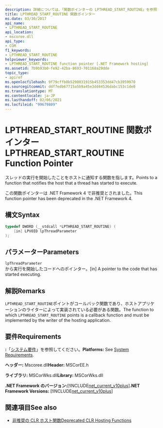 ```yaml
---
description: 詳細については、「関数ポインターの LPTHREAD_START_ROUTINE」を参照してください。
title: LPTHREAD_START_ROUTINE 関数ポインター
ms.date: 03/30/2017
api_name:
- LPTHREAD_START_ROUTINE
api_location:
- mscoree.dll
api_type:
- COM
f1_keywords:
- LPTHREAD_START_ROUTINE
helpviewer_keywords:
- LPTHREAD_START_ROUTINE function pointer [.NET Framework hosting]
ms.assetid: 7b9b93b0-fe92-42ba-8693-701168a29dde
topic_type:
- apiref
ms.openlocfilehash: 9f79cffb0b5290031915b453353dd47cb3959970
ms.sourcegitcommit: ddf7edb67715a5b9a45e3dd44536dabc153c1de0
ms.translationtype: MT
ms.contentlocale: ja-JP
ms.lasthandoff: 02/06/2021
ms.locfileid: "99679809"
---
```

# <a name="lpthread_start_routine-function-pointer"></a><span data-ttu-id="e6756-103">LPTHREAD_START_ROUTINE 関数ポインター</span><span class="sxs-lookup"><span data-stu-id="e6756-103">LPTHREAD_START_ROUTINE Function Pointer</span></span>

<span data-ttu-id="e6756-104">スレッドの実行を開始したことをホストに通知する関数を指します。</span><span class="sxs-lookup"><span data-stu-id="e6756-104">Points to a function that notifies the host that a thread has started to execute.</span></span>  
  
 <span data-ttu-id="e6756-105">この関数ポインターは .NET Framework 4 で非推奨とされました。</span><span class="sxs-lookup"><span data-stu-id="e6756-105">This function pointer has been deprecated in the .NET Framework 4.</span></span>  
  
## <a name="syntax"></a><span data-ttu-id="e6756-106">構文</span><span class="sxs-lookup"><span data-stu-id="e6756-106">Syntax</span></span>  
  
```cpp  
typedef DWORD (__stdcall *LPTHREAD_START_ROUTINE) (  
    [in] LPVOID lpThreadParameter  
);  
```  
  
## <a name="parameters"></a><span data-ttu-id="e6756-107">パラメーター</span><span class="sxs-lookup"><span data-stu-id="e6756-107">Parameters</span></span>  

 `lpThreadParameter`  
 <span data-ttu-id="e6756-108">から実行を開始したコードへのポインター。</span><span class="sxs-lookup"><span data-stu-id="e6756-108">[in] A pointer to the code that has started executing.</span></span>  
  
## <a name="remarks"></a><span data-ttu-id="e6756-109">解説</span><span class="sxs-lookup"><span data-stu-id="e6756-109">Remarks</span></span>  

 <span data-ttu-id="e6756-110">`LPTHREAD_START_ROUTINE`ポイントがコールバック関数であり、ホストアプリケーションのライターによって実装されている必要がある関数。</span><span class="sxs-lookup"><span data-stu-id="e6756-110">The function to which `LPTHREAD_START_ROUTINE` points is a callback function and must be implemented by the writer of the hosting application.</span></span>  
  
## <a name="requirements"></a><span data-ttu-id="e6756-111">要件</span><span class="sxs-lookup"><span data-stu-id="e6756-111">Requirements</span></span>  

 <span data-ttu-id="e6756-112">**:**「[システム要件](../../get-started/system-requirements.md)」を参照してください。</span><span class="sxs-lookup"><span data-stu-id="e6756-112">**Platforms:** See [System Requirements](../../get-started/system-requirements.md).</span></span>  
  
 <span data-ttu-id="e6756-113">**ヘッダー:** Mscoree.dll</span><span class="sxs-lookup"><span data-stu-id="e6756-113">**Header:** MSCorEE.h</span></span>  
  
 <span data-ttu-id="e6756-114">**ライブラリ:** MSCorWks.dll</span><span class="sxs-lookup"><span data-stu-id="e6756-114">**Library:** MSCorWks.dll</span></span>  
  
 <span data-ttu-id="e6756-115">**.NET Framework のバージョン:**[!INCLUDE[net_current_v10plus](../../../../includes/net-current-v10plus-md.md)]</span><span class="sxs-lookup"><span data-stu-id="e6756-115">**.NET Framework Versions:** [!INCLUDE[net_current_v10plus](../../../../includes/net-current-v10plus-md.md)]</span></span>  
  
## <a name="see-also"></a><span data-ttu-id="e6756-116">関連項目</span><span class="sxs-lookup"><span data-stu-id="e6756-116">See also</span></span>

- [<span data-ttu-id="e6756-117">非推奨の CLR ホスト関数</span><span class="sxs-lookup"><span data-stu-id="e6756-117">Deprecated CLR Hosting Functions</span></span>](deprecated-clr-hosting-functions.md)
